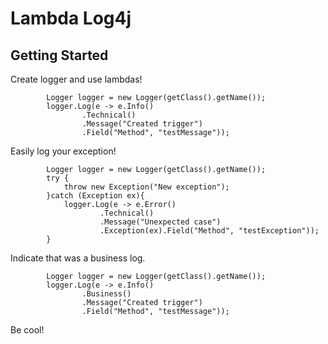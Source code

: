 
# Lambda Log4j

## Getting Started

Create logger and use lambdas!

```
        Logger logger = new Logger(getClass().getName());
        logger.Log(e -> e.Info()
                .Technical()
                .Message("Created trigger")
                .Field("Method", "testMessage"));
```

Easily log your exception!

```
        Logger logger = new Logger(getClass().getName());
        try {
            throw new Exception("New exception");
        }catch (Exception ex){
            logger.Log(e -> e.Error()
                    .Technical()
                    .Message("Unexpected case")
                    .Exception(ex).Field("Method", "testException"));
        }
```

Indicate that was a business log.

```
        Logger logger = new Logger(getClass().getName());
        logger.Log(e -> e.Info()
                .Business()
                .Message("Created trigger")
                .Field("Method", "testMessage"));
```

Be cool!